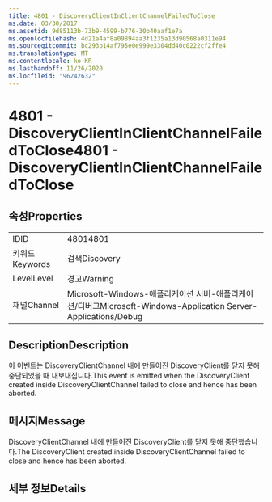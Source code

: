 ```yaml
---
title: 4801 - DiscoveryClientInClientChannelFailedToClose
ms.date: 03/30/2017
ms.assetid: 9d85113b-73b9-4599-b776-30b40aaf1e7a
ms.openlocfilehash: 4d21a4af8a09894aa3f1235a13d90568a0311e94
ms.sourcegitcommit: bc293b14af795e0e999e3304dd40c0222cf2ffe4
ms.translationtype: MT
ms.contentlocale: ko-KR
ms.lasthandoff: 11/26/2020
ms.locfileid: "96242632"
---
```

# <a name="4801---discoveryclientinclientchannelfailedtoclose"></a><span data-ttu-id="0f393-102">4801 - DiscoveryClientInClientChannelFailedToClose</span><span class="sxs-lookup"><span data-stu-id="0f393-102">4801 - DiscoveryClientInClientChannelFailedToClose</span></span>

## <a name="properties"></a><span data-ttu-id="0f393-103">속성</span><span class="sxs-lookup"><span data-stu-id="0f393-103">Properties</span></span>  
  
|||  
|-|-|  
|<span data-ttu-id="0f393-104">ID</span><span class="sxs-lookup"><span data-stu-id="0f393-104">ID</span></span>|<span data-ttu-id="0f393-105">4801</span><span class="sxs-lookup"><span data-stu-id="0f393-105">4801</span></span>|  
|<span data-ttu-id="0f393-106">키워드</span><span class="sxs-lookup"><span data-stu-id="0f393-106">Keywords</span></span>|<span data-ttu-id="0f393-107">검색</span><span class="sxs-lookup"><span data-stu-id="0f393-107">Discovery</span></span>|  
|<span data-ttu-id="0f393-108">Level</span><span class="sxs-lookup"><span data-stu-id="0f393-108">Level</span></span>|<span data-ttu-id="0f393-109">경고</span><span class="sxs-lookup"><span data-stu-id="0f393-109">Warning</span></span>|  
|<span data-ttu-id="0f393-110">채널</span><span class="sxs-lookup"><span data-stu-id="0f393-110">Channel</span></span>|<span data-ttu-id="0f393-111">Microsoft-Windows-애플리케이션 서버-애플리케이션/디버그</span><span class="sxs-lookup"><span data-stu-id="0f393-111">Microsoft-Windows-Application Server-Applications/Debug</span></span>|  
  
## <a name="description"></a><span data-ttu-id="0f393-112">Description</span><span class="sxs-lookup"><span data-stu-id="0f393-112">Description</span></span>  

 <span data-ttu-id="0f393-113">이 이벤트는 DiscoveryClientChannel 내에 만들어진 DiscoveryClient를 닫지 못해 중단되었을 때 내보내집니다.</span><span class="sxs-lookup"><span data-stu-id="0f393-113">This event is emitted when the DiscoveryClient created inside DiscoveryClientChannel failed to close and hence has been aborted.</span></span>  
  
## <a name="message"></a><span data-ttu-id="0f393-114">메시지</span><span class="sxs-lookup"><span data-stu-id="0f393-114">Message</span></span>  

 <span data-ttu-id="0f393-115">DiscoveryClientChannel 내에 만들어진 DiscoveryClient를 닫지 못해 중단했습니다.</span><span class="sxs-lookup"><span data-stu-id="0f393-115">The DiscoveryClient created inside DiscoveryClientChannel failed to close and hence has been aborted.</span></span>  
  
## <a name="details"></a><span data-ttu-id="0f393-116">세부 정보</span><span class="sxs-lookup"><span data-stu-id="0f393-116">Details</span></span>
